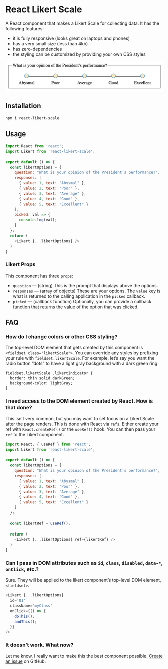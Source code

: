 React Likert Scale
======================================

A React component that makes a Likert Scale for collecting data. It has the following features:

  * it is fully responsive (looks great on laptops and phones)
  * has a very small size (less than 4kb)
  * has zero-dependencies
  * the styling can be customized by providing your own CSS styles

![Screenshot of Likert component](./likert.png)

## Installation

`npm i react-likert-scale`


## Usage

```javascript
import React from 'react';
import Likert from 'react-likert-scale';

export default () => {
  const likertOptions = {
    question: "What is your opinion of the President’s performance?",
    responses: [
      { value: 1, text: "Abysmal" },
      { value: 2, text: "Poor" },
      { value: 3, text: "Average" },
      { value: 4, text: "Good" },
      { value: 5, text: "Excellent" }
    ],
    picked: val => {
      console.log(val);
    }
  };
  return (
    <Likert {...likertOptions} />
  )
}
```

### Likert Props

This component has three `props`:
* `question` — (string) This is the prompt that displays above the options.
* `responses` — (array of objects) These are your options. The `value` key is what is returned to
  the calling application in the `picked` callback.
* `picked` — (callback function) Optionally, you can provide a callback function that returns the
  value of the option that was clicked.


## FAQ

### How do I change colors or other CSS styling?

The top-level DOM element that gets created by this component is `<fieldset class="likertScale">`.
You can override any styles by prefixing your rule with `fieldset.likertScale`. For example, let’s
say you want the radio button “dots” to have a light gray background with a dark green ring.

```
fieldset.likertScale .likertIndicator {
  border: thin solid darkGreen;
  background-color: lightGray;
}
```

### I need access to the DOM element created by React. How is that done?

This isn’t very common, but you may want to set focus on a Likert Scale after the page renders. This
is done with React via `refs`. Either create your ref with `React.createRef()` or the `useRef()`
hook. You can then pass your `ref` to the Likert component.

```javascript
import React, { useRef } from 'react';
import Likert from 'react-likert-scale';

export default () => {
  const likertOptions = {
    question: "What is your opinion of the President’s performance?",
    responses: [
      { value: 1, text: "Abysmal" },
      { value: 2, text: "Poor" },
      { value: 3, text: "Average" },
      { value: 4, text: "Good" },
      { value: 5, text: "Excellent" }
    ]
  };

  const likertRef = useRef();

  return (
    <Likert {...likertOptions} ref={likertRef} />
  )
}
```

### Can I pass in DOM attributes such as `id`, `class`, `disabled`, `data-*`, `onClick`, etc.?

Sure. They will be applied to the likert component’s top-level DOM element, `<fieldset>`.

```javascript
<Likert {...likertOptions}
  id='Q1'
  className='myClass'
  onClick={() => {
    doThis();
    andThis();
  }}
/>
```

### It doesn’t work. What now?

Let me know. I really want to make this the best component possible.
[Create an issue](https://github.com/Craig-Creeger/react-likert-scale/issues) on GitHub.

